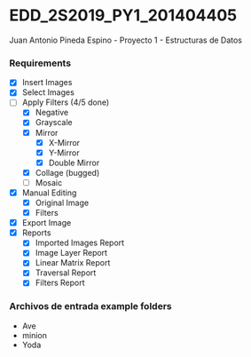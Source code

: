 # EDD_2S2019_PY1_201404405
Juan Antonio Pineda Espino - Proyecto 1 - Estructuras de Datos 

### Requirements 

- [x] Insert Images
- [x] Select Images
- [ ] Apply Filters (4/5 done)
	- [x] Negative
	- [x] Grayscale
	- [x] Mirror
		- [x] X-Mirror
		- [x] Y-Mirror
		- [x] Double Mirror
	- [x] Collage (bugged)
	- [ ] Mosaic
- [x] Manual Editing
	- [x] Original Image
	- [x] Filters 
- [x] Export Image
- [x] Reports
	- [x] Imported Images Report
	- [x] Image Layer Report
	- [x] Linear Matrix Report
	- [x] Traversal Report
	- [x] Filters Report

### Archivos de entrada example folders
- Ave
- minion
- Yoda

